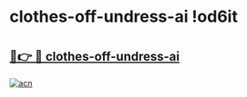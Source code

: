 # clothes-off-undress-ai !od6it

# <h2><a href="https://y1ma9e.esa.edu.pl?title=clothes-off-undress-ai&ref=od6it">🔗👉 🔴 clothes-off-undress-ai</a></h2>

[![acn](https://github.com/user-attachments/assets/0f9c940e-d8b0-45ae-aac7-cd30a18b3e1c)](https://y1ma9e.esa.edu.pl?title=clothes-off-undress-ai&ref=od6it)

